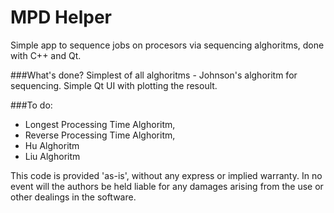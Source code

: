 MPD Helper
==========

Simple app to sequence jobs on procesors via sequencing alghoritms, done with C++ and Qt.

###What's done?
Simplest of all alghoritms - Johnson's alghoritm for sequencing.
Simple Qt UI with plotting the resoult.

###To do:
- Longest Processing Time Alghoritm,
- Reverse Processing Time Alghoritm,
- Hu Alghoritm
- Liu Alghoritm

This code is provided 'as-is', without any express or implied warranty. In no event will the authors be held liable for any damages arising from the use or other dealings in the software.